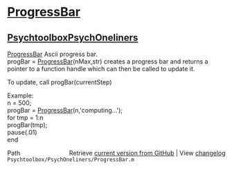# [ProgressBar](ProgressBar)
## [Psychtoolbox](Psychtoolbox)[PsychOneliners](PsychOneliners)

[ProgressBar](ProgressBar)    Ascii progress bar.  
   progBar = [ProgressBar](ProgressBar)(nMax,str) creates a progress bar and returns a  
   pointer to a function handle which can then be called to update it.  
  
   To update, call progBar(currentStep)  
  
   Example:  
      n = 500;  
      progBar = [ProgressBar](ProgressBar)(n,'computing...');  
      for tmp = 1:n  
        progBar(tmp);  
        pause(.01)  
      end  




<div class="code_header" style="text-align:right;">
  <span style="float:left;">Path&nbsp;&nbsp;</span> <span class="counter">Retrieve <a href=
  "https://raw.github.com/Psychtoolbox-3/Psychtoolbox-3/beta/Psychtoolbox/PsychOneliners/ProgressBar.m">current version from GitHub</a> | View <a href=
  "https://github.com/Psychtoolbox-3/Psychtoolbox-3/commits/beta/Psychtoolbox/PsychOneliners/ProgressBar.m">changelog</a></span>
</div>
<div class="code">
  <code>Psychtoolbox/PsychOneliners/ProgressBar.m</code>
</div>

